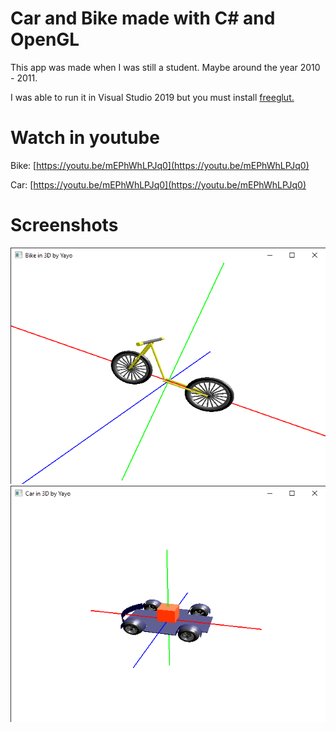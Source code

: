 # Car and Bike made with C# and OpenGL

This app was made when I was still a student. Maybe around the year 2010 - 2011. 

I was able to run it in Visual Studio 2019 but you must install [freeglut.](https://www.transmissionzero.co.uk/software/freeglut-devel) 

# Watch in youtube
Bike: [https://youtu.be/mEPhWhLPJq0](https://youtu.be/mEPhWhLPJq0)

Car: [https://youtu.be/mEPhWhLPJq0](https://youtu.be/mEPhWhLPJq0)


# Screenshots
![Screenshot1](https://github.com/Yayo-Arellano/csharp_car_and_bike_3D/blob/master/Screenshots/Bike3d.png?raw=true)
![Screenshot1](https://github.com/Yayo-Arellano/csharp_car_and_bike_3D/blob/master/Screenshots/Car3d.png?raw=true)
